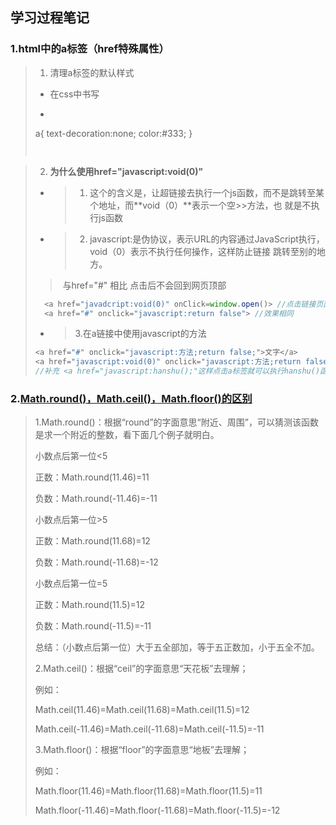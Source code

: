## 学习过程笔记

### 1.html中的a标签（href特殊属性）

>1. 清理a标签的默认样式
>
>- 在css中书写
>
>- ```css
>  a{
>  text-decoration:none;
>  color:#333; 
>  }
>  ```
>```
>
>```

>
>2. **为什么使用href="javascript:void(0)"**
>
>- > 1. 这个的含义是，让超链接去执行一个js函数，而不是跳转至某个地址，而**void（0）**表示一个空>>方法，也 就是不执行js函数 
>
>- >2. javascript:是伪协议，表示URL的内容通过JavaScript执行，void（0）表示不执行任何操作，这样防止链接   跳转至别的地方。
>  >
>  >    ​       与href="#" 相比  点击后不会回到网页顶部
>``` js
>	<a href="javadcript:void(0)" onClick=window.open()> //点击链接页面不动
>	<a href="#" onclick="javascript:return false"> //效果相同
>```
>
>- > 3.在a链接中使用javascript的方法
>
>```js
><a href="#" onclick="javascript:方法;return false;">文字</a>
><a href="javascript:void(0)" onclick="javascript:方法;return false;">文字</a>
>//补充 <a href="javascript:hanshu();"这样点击a标签就可以执行hanshu()函数了。
>```
>

### 2.[Math.round()，Math.ceil()，Math.floor()的区别](https://www.cnblogs.com/johnsonwei/p/6101171.html)

> 1.Math.round()：根据“round”的字面意思“附近、周围”，可以猜测该函数是求一个附近的整数，看下面几个例子就明白。
>
> 小数点后第一位<5
>
> 正数：Math.round(11.46)=11
>
> 负数：Math.round(-11.46)=-11
>
>  
>
> 小数点后第一位>5
>
> 正数：Math.round(11.68)=12
>
> 负数：Math.round(-11.68)=-12
>
>  
>
> 小数点后第一位=5
>
> 正数：Math.round(11.5)=12
>
> 负数：Math.round(-11.5)=-11
>
> 总结：（小数点后第一位）大于五全部加，等于五正数加，小于五全不加。
>
>  
>
> 2.Math.ceil()：根据“ceil”的字面意思“天花板”去理解；
>
> 例如：
>
> Math.ceil(11.46)=Math.ceil(11.68)=Math.ceil(11.5)=12
>
> Math.ceil(-11.46)=Math.ceil(-11.68)=Math.ceil(-11.5)=-11
>
>  
>
> 3.Math.floor()：根据“floor”的字面意思“地板”去理解；
>
> 例如：
>
> Math.floor(11.46)=Math.floor(11.68)=Math.floor(11.5)=11
>
> Math.floor(-11.46)=Math.floor(-11.68)=Math.floor(-11.5)=-12